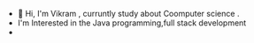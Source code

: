 - 👋 Hi, I'm Vikram , curruntly study about  Coomputer science .
- I'm Interested in the Java programming,full stack development
- 

<!---
Vikram-3011/Vikram-3011 is a ✨ special ✨ repository because its `README.md` (this file) appears on your GitHub profile.
You can click the Preview link to take a look at your changes.
--->

